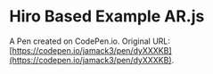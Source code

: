 # Hiro Based Example AR.js

A Pen created on CodePen.io. Original URL: [https://codepen.io/jamack3/pen/dyXXXKB](https://codepen.io/jamack3/pen/dyXXXKB).


